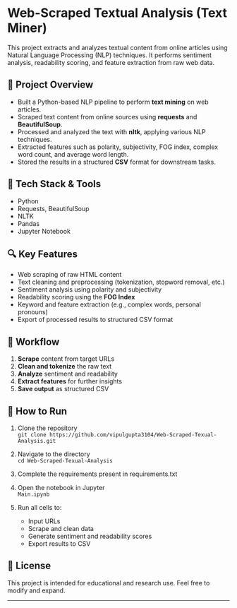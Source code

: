 # Web-Scraped Textual Analysis (Text Miner)

This project extracts and analyzes textual content from online articles using Natural Language Processing (NLP) techniques. It performs sentiment analysis, readability scoring, and feature extraction from raw web data.

## 📌 Project Overview

- Built a Python-based NLP pipeline to perform **text mining** on web articles.
- Scraped text content from online sources using **requests** and **BeautifulSoup**.
- Processed and analyzed the text with **nltk**, applying various NLP techniques.
- Extracted features such as polarity, subjectivity, FOG index, complex word count, and average word length.
- Stored the results in a structured **CSV** format for downstream tasks.

## 🧰 Tech Stack & Tools

- Python  
- Requests, BeautifulSoup  
- NLTK  
- Pandas  
- Jupyter Notebook

## 🔍 Key Features

- Web scraping of raw HTML content
- Text cleaning and preprocessing (tokenization, stopword removal, etc.)
- Sentiment analysis using polarity and subjectivity
- Readability scoring using the **FOG Index**
- Keyword and feature extraction (e.g., complex words, personal pronouns)
- Export of processed results to structured CSV format

## 📁 Workflow

1. **Scrape** content from target URLs
2. **Clean and tokenize** the raw text
3. **Analyze** sentiment and readability
4. **Extract features** for further insights
5. **Save output** as structured CSV

## 🚀 How to Run

1. Clone the repository  
   `git clone https://github.com/vipulgupta3104/Web-Scraped-Texual-Analysis.git`

2. Navigate to the directory  
   `cd Web-Scraped-Texual-Analysis`

3. Complete the requirements present in requirements.txt
   
4. Open the notebook in Jupyter  
   `Main.ipynb`

5. Run all cells to:
   - Input URLs
   - Scrape and clean data
   - Generate sentiment and readability scores
   - Export results to CSV

## 📄 License

This project is intended for educational and research use. Feel free to modify and expand.

---
